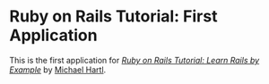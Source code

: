# Ruby on Rails Tutorial: First Application

This is the first application for
[*Ruby on Rails Tutorial: Learn Rails by Example*](http://railstutorial.org/) by [Michael Hartl](http://michaelhartl.com/).
